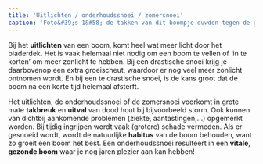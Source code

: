```yaml
---
title: 'Uitlichten / onderhoudssnoei / zomersnoei'
caption: 'Foto&#39;s 1&#58; de takken van dit boompje duwden tegen de garage <br> Foto&#39;s 2&#58; door stamschade had deze boom al veel afgestorven takken. Al het dode hout werd verwijderd.'
---
```


Bij het **uitlichten** van een boom, komt heel wat meer licht door het bladerdek. Het is vaak helemaal niet nodig om een boom te vellen of ‘in te korten’ om meer zonlicht te hebben. Bij een drastische snoei krijg je daarbovenop een extra groeischeut, waardoor er nog veel meer zonlicht ontnomen wordt. En bij een te drastische snoei, is de kans groot dat de boom na een korte tijd helemaal afsterft.

Het uitlichten, de onderhoudssnoei of de zomersnoei voorkomt in grote mate **takbreuk** en **uitval** van dood hout bij bijvoorbeeld storm. Ook kunnen van dichtbij aankomende problemen (ziekte, aantastingen,…) opgemerkt worden. Bij tijdig ingrijpen wordt vaak (grotere) schade vermeden. Als er gesnoeid wordt, wordt de natuurlijke **habitus** van de boom behouden, want zo groeit een boom het best. Een onderhoudssnoei resulteert in een **vitale**, **gezonde boom** waar je nog jaren plezier aan kan hebben!
